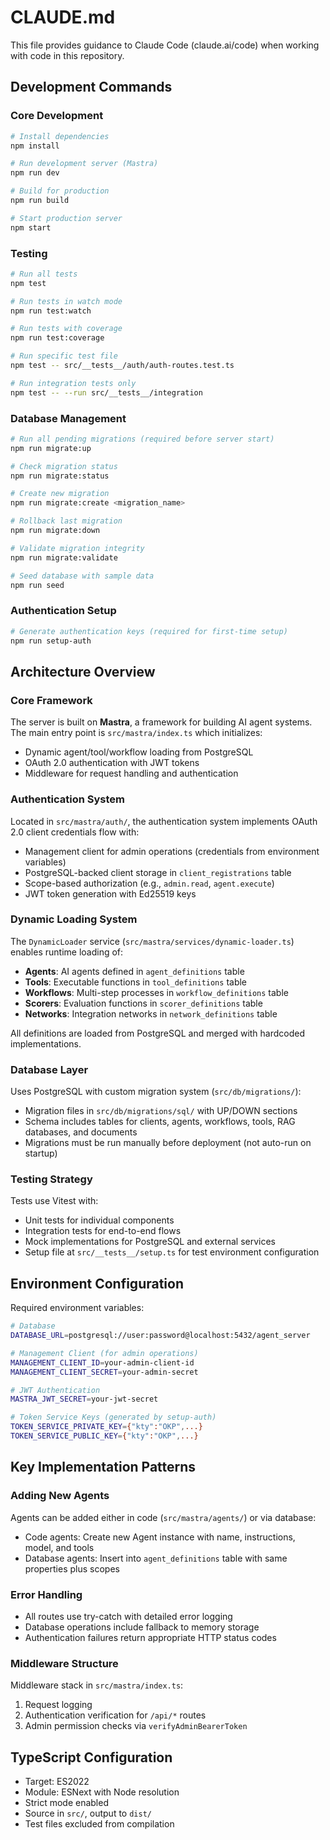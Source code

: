 # CLAUDE.md

This file provides guidance to Claude Code (claude.ai/code) when working with code in this repository.

## Development Commands

### Core Development
```bash
# Install dependencies
npm install

# Run development server (Mastra)
npm run dev

# Build for production
npm run build

# Start production server
npm start
```

### Testing
```bash
# Run all tests
npm test

# Run tests in watch mode
npm run test:watch

# Run tests with coverage
npm run test:coverage

# Run specific test file
npm test -- src/__tests__/auth/auth-routes.test.ts

# Run integration tests only
npm test -- --run src/__tests__/integration
```

### Database Management
```bash
# Run all pending migrations (required before server start)
npm run migrate:up

# Check migration status
npm run migrate:status

# Create new migration
npm run migrate:create <migration_name>

# Rollback last migration
npm run migrate:down

# Validate migration integrity
npm run migrate:validate

# Seed database with sample data
npm run seed
```

### Authentication Setup
```bash
# Generate authentication keys (required for first-time setup)
npm run setup-auth
```

## Architecture Overview

### Core Framework
The server is built on **Mastra**, a framework for building AI agent systems. The main entry point is `src/mastra/index.ts` which initializes:
- Dynamic agent/tool/workflow loading from PostgreSQL
- OAuth 2.0 authentication with JWT tokens
- Middleware for request handling and authentication

### Authentication System
Located in `src/mastra/auth/`, the authentication system implements OAuth 2.0 client credentials flow with:
- Management client for admin operations (credentials from environment variables)
- PostgreSQL-backed client storage in `client_registrations` table
- Scope-based authorization (e.g., `admin.read`, `agent.execute`)
- JWT token generation with Ed25519 keys

### Dynamic Loading System
The `DynamicLoader` service (`src/mastra/services/dynamic-loader.ts`) enables runtime loading of:
- **Agents**: AI agents defined in `agent_definitions` table
- **Tools**: Executable functions in `tool_definitions` table
- **Workflows**: Multi-step processes in `workflow_definitions` table
- **Scorers**: Evaluation functions in `scorer_definitions` table
- **Networks**: Integration networks in `network_definitions` table

All definitions are loaded from PostgreSQL and merged with hardcoded implementations.

### Database Layer
Uses PostgreSQL with custom migration system (`src/db/migrations/`):
- Migration files in `src/db/migrations/sql/` with UP/DOWN sections
- Schema includes tables for clients, agents, workflows, tools, RAG databases, and documents
- Migrations must be run manually before deployment (not auto-run on startup)

### Testing Strategy
Tests use Vitest with:
- Unit tests for individual components
- Integration tests for end-to-end flows
- Mock implementations for PostgreSQL and external services
- Setup file at `src/__tests__/setup.ts` for test environment configuration

## Environment Configuration

Required environment variables:
```bash
# Database
DATABASE_URL=postgresql://user:password@localhost:5432/agent_server

# Management Client (for admin operations)
MANAGEMENT_CLIENT_ID=your-admin-client-id
MANAGEMENT_CLIENT_SECRET=your-admin-secret

# JWT Authentication
MASTRA_JWT_SECRET=your-jwt-secret

# Token Service Keys (generated by setup-auth)
TOKEN_SERVICE_PRIVATE_KEY={"kty":"OKP",...}
TOKEN_SERVICE_PUBLIC_KEY={"kty":"OKP",...}
```

## Key Implementation Patterns

### Adding New Agents
Agents can be added either in code (`src/mastra/agents/`) or via database:
- Code agents: Create new Agent instance with name, instructions, model, and tools
- Database agents: Insert into `agent_definitions` table with same properties plus scopes

### Error Handling
- All routes use try-catch with detailed error logging
- Database operations include fallback to memory storage
- Authentication failures return appropriate HTTP status codes

### Middleware Structure
Middleware stack in `src/mastra/index.ts`:
1. Request logging
2. Authentication verification for `/api/*` routes
3. Admin permission checks via `verifyAdminBearerToken`

## TypeScript Configuration

- Target: ES2022
- Module: ESNext with Node resolution
- Strict mode enabled
- Source in `src/`, output to `dist/`
- Test files excluded from compilation